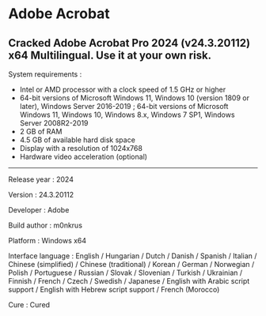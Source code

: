 # Adobe Acrobat
Cracked Adobe Acrobat Pro 2024 (v24.3.20112) x64 Multilingual. 
Use it at your own risk.
--
System requirements :
-  Intel or AMD processor with a clock speed of 1.5 GHz or higher
-  64-bit versions of Microsoft Windows 11, Windows 10 (version 1809 or later), Windows Server 2016-2019 ; 64-bit versions of Microsoft Windows 11, Windows 10, Windows 8.x, Windows 7 SP1, Windows Server 2008R2-2019
-  2 GB of RAM
-  4.5 GB of available hard disk space
-  Display with a resolution of 1024x768
-  Hardware video acceleration (optional)
-----------------
Release year : 2024

Version : 24.3.20112

Developer : Adobe

Build author : m0nkrus

Platform : Windows x64

Interface language : English / Hungarian / Dutch / Danish / Spanish / Italian / Chinese (simplified) / Chinese (traditional) / Korean / German / Norwegian / Polish / Portuguese / Russian / Slovak / Slovenian / Turkish / Ukrainian / Finnish / French / Czech / Swedish / Japanese / English with Arabic script support / English with Hebrew script support / French (Morocco)

Cure : Cured
